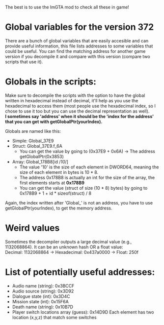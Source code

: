 The best is to use the ImGTA mod to check all these in game!

# Global variables for the version 372
There are a bunch of global variables that are easily accesible and can provide useful information, this file lists addresses to some variables that could be useful.
You can find the matching address for another game version if you decompile it and compare with this version (compare two scripts that use it).

# Globals in the scripts:
Make sure to decompile the scripts with the option to have the global written in hexadecimal instead of decimal, it'll help as you use the hexadecimal to access them (most people use the hexadecimal index, so I chose to use it too but you can use the decimal representation as well).<br />
**I sometimes say 'address' when it should be the 'index for the address' that you can get with getGlobalPtr(yourIndex).**

Globals are named like this:
* Simple: Global_37E9
* Struct: Global_37E9.f_6A
    * You can get the value by going to (0x37E9 + 0x6A) -> The address getGlobalPtr(0x3853)
* Array: Global_178B8[id /*10*/]
    * The value '10' is the size of each element in DWORD64, meaning the size of each element in bytes is 10 * 8.
    * The address 0x178B8 is actually an int for the size of the array, the first elements starts at **0x178B9**
    * You can get the value (struct of size (10 * 8) bytes) by going to 0x178B9 + 1 + id * sizeof(struct) / 8

Again, the index written after 'Global_' is not an address, you have to use getGlobalPtr(yourIndex), to get the memory address.

# Weird values
Sometimes the decompiler outputs a large decimal value (e.g., 1132068864). It can be an unknown hash OR a float value:<br />
Decimal: 1132068864 -> Hexadecimal: 0x437a0000 -> Float: 250f


# List of potentially useful addresses:

* Audio name (string): 0x3BCCF
* Audio source (string): 0x3D92
* Dialogue state (int): 0x3D4C
* Mission state (int): 0x15F6A
* Death name (string): 0x10B7D
* Player switch locations array (guess): 0x14D9D
    Each element has two location (x,y,z) that match some switches
